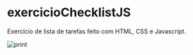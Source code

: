 # exercicioChecklistJS
Exercício de lista de tarefas feito com HTML, CSS e Javascript.

![print](https://user-images.githubusercontent.com/95364468/170868672-ede6a3f5-736b-4cb5-b090-9d79f3c4bd9e.png)
